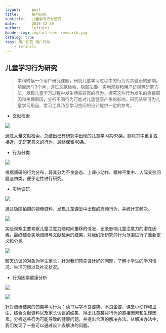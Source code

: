 ```yaml
---
layout:     post
title:      用户研究
subtitle:   儿童学习行为研究
date:       2016-12-30
author:     lefiniti
header-img: img/art-user research.jpg
catalog: true
tags: 用户研究 用户行为
    - lefiniti
---
```


## 儿童学习行为研究

> 本科时候一个用户研究课题，研究儿童学习过程中的行为对其健康的影响。项目历时3个月，通过文献检索、隐匿拍摄、实地观察和用户访谈等研究方法，发现儿童学习过程中发生频率较高的行为。探究这些行为发生的直接原因和生理原因，分析不同行为可能对儿童健康产生的影响。研究结果可为儿童学习用品、学习工具乃至学习空间的设计提供一定的参考。

+ 文献检索

![](https://ws4.sinaimg.cn/large/0069RVTdgy1ftvol03at0j31kw0hvkjl.jpg)

通过大量文献检索，总结出已有研究中出现的儿童学习共63条。剔除其中重复或相近、无研究意义的行为，最终保留48条。

+ 行为分类

![](https://ws3.sinaimg.cn/large/0069RVTdgy1ftvoky8gkkj31kw0hvhdt.jpg)

根据调研的行为分布，将其分为不良姿态、上课小动作、精神不集中、人际交往问题这四类，便于定性进行研究。

+ 实地调研

![](https://ws3.sinaimg.cn/large/0069RVTdgy1ftvokwgqi4j31kw0hvkjl.jpg)

通过隐匿拍摄的视频资料，发现儿童课堂中出现的高频行为、并统计其频次。

![](https://ws1.sinaimg.cn/large/0069RVTdgy1ftvokura1pj31kw0hv7wh.jpg)

实验观察主要考察儿童注意力随时间推移的情况，记录影响儿童注意力的潜在因素。最终结合实地调研与文献检索的结果，对我们所研究的行为范围进行了重新定义和分类。

![](https://ws1.sinaimg.cn/large/0069RVTdgy1ftvoktkvuyj31kw0hvhc3.jpg)

聊天访谈的对象为学生家长，针对我们预先设计好的问题，了解小学生的学习情况、生活习惯以及社交状况。

+ 行为因素健康分析

![](https://ws1.sinaimg.cn/large/0069RVTdgy1ftvoks8p88j31kw0hve81.jpg)

![](https://ws3.sinaimg.cn/large/0069RVTdgy1ftvokqmws6j31kw0hvhcm.jpg)

针对调研结果的四类学习行为：读书写字不良姿势、不良坐姿、课堂小动作和卫生，结合文献资料以及家长访谈的结果，得出儿童某些行为的直接因素和生理因素。分析这些行为可能导致的健康问题，并提出合理的解决办法。从解决办法中，我们发现了一些可以通过设计去解决的问题。